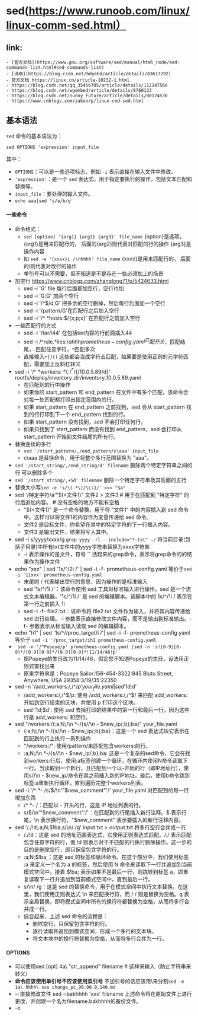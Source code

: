 # sed(https://www.runoob.com/linux/linux-comm-sed.html）
## link:
    - [官方文档](https://www.gnu.org/software/sed/manual/html_node/sed-commands-list.html#sed-commands-list)
    - [详细](https://blog.csdn.net/hdyebd/article/details/83617292)
    - 官方文档 https://linux.cn/article-10232-1.html
    - https://blog.csdn.net/qq_35456705/article/details/112147560
    - https://blog.csdn.net/wgembed/article/details/8760123
    - https://blog.csdn.net/Sunny_Future/article/details/80174530
    - https://www.cnblogs.com/zakun/p/linux-cmd-sed.html
## 基本语法
`sed` 命令的基本语法为：
```
sed OPTIONS 'expression' input_file
```
其中：
- `OPTIONS`：可以是一些选项标志，例如 `-i` 表示直接在输入文件中修改。
- `'expression'`：是一个 `sed` 表达式，用于指定要执行的操作，包括文本匹配和替换等。
- `input_file`：要处理的输入文件。
- `echo aaa|sed 's/a/b/g'`

#### 一些命令
- 命令格式： 
    - `sed [option] '{arg1} {arg2} {arg3}' file_name` {option}是选项，{arg1}是用来匹配行的， 后面的{arg2}则代表对匹配的行的操作 {arg3}是操作内容
    - 如 `sed -e '{xxxx}i /\nhhhh' file_name` {xxxx}是用来匹配行的， 后面的i则代表对改行的操作
    - 单引号可以不需要，但不知道是不是存在一些必须加上的场景
- 加空行 https://www.cnblogs.com/zhanglong71/p/5424633.html
    - sed -i 'G' file 每行后面都加空行，空行也加
    - sed -i 'G;G' 加两个空行
    - sed -i '/^$/d;G' 把多余的空行删掉，然后每行后面加一个空行
    - sed -i '/pattern/G'在匹配行之后加入空行
    - sed -i '/^ *hosts:$/{x;p;x}' 在匹配行之前加入空行
- 一些匹配行的方式 
    - sed -i '/tar/i44' 在包括tar内容的行前面插入44
    - sed -i /^rule.*iles:$/ahhh prometheus-config.yaml ^匹配开头，$匹配结尾，.匹配任意字符，`*`匹配多次
    - 直接输入`+{}()` 这些都会当成字符去匹配，如果要是使用正则的元字符匹配，需要加上反斜杠转义
- sed -i '/^ *workers: *$/,/^ *$/{/10.0.5.89/d}' rootfs/deploy/inventory_dir/inventory_10.0.5.89.yaml
    - 在匹配到的行中操作
    - 如果你的 start_pattern 和 end_pattern 在文件中有多个匹配，该命令会对每一处匹配都打印出指定范围内的行。
    - 如果 start_pattern 在 end_pattern 之前找到，sed 会从 start_pattern 找到的行打印到下一个 end_pattern 找到的行。
    - 如果 start_pattern 没有找到，sed 不会打印任何行。
    - 如果只找到了 start_pattern 而没有找到 end_pattern，sed 会打印从 start_pattern 开始到文件结尾的所有行。
- 替换连续的多行 
    - `sed '/start_pattern/,/end_pattern/c\aaa' input_file`
    - c\aaa 是替换命令，用于将整个多行范围替换为 "aaa"。
- `sed '/start_string/,/end_string/d' filename` 删除两个特定字符串之间的行 可以删除多个
- `sed '/start_string/,+5d' filename` 删除一个特定字符串及其后面的五行
- 替换大小写`sed -e 's/\(.*\)/\L\1/' <<< "$a" `
- sed '/特定字符/a\'"$(<文件1)" 文件2 > 文件3 # 用于在匹配到 "特定字符" 的行后追加内容。 # 没有空格的地方不能有空格
    - "$(<文件1)" 是一个命令替换，用于将 "文件1" 中的内容插入到 sed 命令中。这样可以将文件1的内容作为变量传递给 sed 命令。
    - 文件2 是目标文件，你希望在其中的特定字符的下一行插入内容。
    - 文件3 是输出文件，结果将写入其中。
- sed -i s/yyyy/xxxx/g `grep yyyy -rl --include="*.txt" ./` 将当前目录(包括子目录)中所有txt文件中的yyyy字符串替换为xxxx字符串
    - -i 表示操作的是文件，符号 `` 括起来的grep命令，表示将grep命令的的结果作为操作文件
- echo "xxx" | sed '1s/^/2i /' | sed -i -f- prometheus-config.yaml 等价于`sed -i '1ixxx' prometheus-config.yaml`
    - 末尾的 / 代表输出空行的意思，因为操作的是标准输入
    - sed '1s/^/1i /'：该命令使用 sed 工具对标准输入进行操作。sed 是一个流式文本编辑器，'1s/^/1i /' 是 sed 的编辑脚本。该脚本中的 1s/^/1i / 表示在第一行之前插入 1i
    - sed -i -f- file2.txt：该命令将 file2.txt 文件作为输入，并将其内容传递给 sed 进行处理。-i 参数表示直接修改文件内容，而不是输出到标准输出。-f- 参数表示从标准输入读取 sed 的编辑脚本。
- echo "h1"  | sed '1s/^/\/proc_target\/i /'| sed -i -f- prometheus-config.yaml 等价于 `sed -i '/proc_target/ih1 prometheus-config.yaml`
- ` sed -n '/^Popeye/p' prometheus-config.yaml |sed -n 's![0-9][0-9]*/[0-9][0-9]*/[0-9][0-9]*!11/14/46!p'`
    - 把Popeye的生日改为11/14/46，假定您不知道Popeye的生日，设法用正则式查找出来 
    - 原来字符串是：Popeye Sailor:156-454-3322:945 Bluto Street, Anywhere, USA 29358:3/19/35:22350
- sed -n '/add_workers:/,/^$/p' your_file.yaml | sed '1d;$d'
    - /add_workers:/,/^$/p: 使用 /add_workers:/,/^$/ 来匹配 add_workers: 开始到空行结束的区块，并使用 p 打印这个区块。
    - sed '1d;$d': 使用 sed 去掉打印的结果中的第一行和最后一行，因为这些行是 add_workers: 和空行。
- sed "/workers:/{:a;N;/\n *-/{s//\n  - $new_ip/;b};ba}" your_file.yaml
    - {:a;N;/\n *-/{s//\n  - $new_ip/;b};ba}：这是一个 sed 表达式块它表示在匹配到的行上执行一系列操作
    - "/workers:/": 使用/pattern/来匹配包含workers:的行。
    - :a;N;/\n *-/{s//\n - $new_ip/;b};ba: 这是一个复杂的sed命令，它会在找到workers:行后，使用:a标签创建一个循环，在循环内使用N命令读取下一行。当读取到一个新行，且匹配到一个以-开始的行（即IP地址行），使用s//\n - $new_ip/命令在其之前插入新的IP地址。最后，使用b命令跳到标签:a重新执行循环，直到遍历完整个workers列表。
- sed -i '/^ *- /s/$/\n'"$new_comment"'/' your_file.yaml 对匹配到的每一行增加东西
    - /^ *- /：匹配以 - 开头的行，这是 IP 地址列表的行。
    - s/$/\n'"$new_comment"'/'：在匹配到的行尾插入新行注释。$ 表示行尾，\n 表示换行符，"$new_comment" 表示要插入的新行注释内容。
- sed '/./!d;:a;N;$!ba;s/\n/ /g' input.txt > output.txt 将多行空行合并成一行
    - /./!d：这是 sed 的地址范围表达式，它使用正则表达式匹配。/./ 表示匹配包含任意字符的行，而 !d 则表示对于不匹配的行执行删除操作。这一步的目的是删除空行，即只保留包含字符的行。
    - :a;N;$!ba;：这是 sed 的标签和循环命令。在这个部分中，我们使用标签 :a 来定义一个名为 a 的标签，然后使用 N 命令来读取下一行并追加到当前模式空间中。接着 $!ba; 表示如果不是最后一行，则跳转到标签 a，即重复读取下一行并追加到当前模式空间中，直到最后一行。
    - s/\n/ /g：这是 sed 的替换命令，用于在模式空间中执行文本替换。在这里，我们使用正则表达式 \n 来匹配换行符，而 / / 则是替换为空格。g 表示全局替换，即将模式空间中所有的换行符都替换为空格，从而将多行合并成一行。
    - 综合起来，上述 sed 命令的流程是：
        - 删除空行，只保留包含字符的行。
        - 逐行读取并追加到模式空间，形成一个多行的文本块。
        - 将文本块中的换行符替换为空格，从而将多行合并为一行。

#### OPTIONS
- 可以使用sed [opt] 4a\ "str_append" filename # 这样来输入（防止字符串来转义）
- **命令应该使用单引号不应该使用双引号** 不加引号的话应该用\来分割`sed -e 1a\ hhhh\ sss change_pc_90.90.0.140.md`
- -i 直接修改文件
  sed -ibakhhhh 'xxx' filename 上述命令将在原始文件上进行更改，并创建一个名为filename.bakhhhh的备份文件。
- -e<script>或--expression=<script> 以选项中指定的script来处理输入的文本文件。是预览，不会真的操作
  - 一条命令可以使用多个-e
- 搜索元字符：
  - & 保存搜索字符用来替换其他字符，如s/love/&2/，love替换为love2;
- -n或--quiet或--silent 仅显示script处理后的结果。(相当于是预览，实际并未处理)
  - `sed -n 's/hhh/aaa/p' filename` 这样才能只打印这一行 -n要配合p

#### 动作
- 多个命令使用;来分割
    - 这个匹配多行的后面怎么只能用一个sed动作呢？cat rootfs/deploy/files/prometheus-config.yaml |sed -n "/rule_files:/,/^ *$/p"|sed -n '1d;$d;p' 
    - 试试这样 `sed -n "/^ *master: *$/,/^ *$/{p;1d}" rootfs/deploy/inventory_dir/inventory_master.yaml`
    - {//!p}：这是在范围内执行的命令块（范围内的意思是不包括第一行和最后一行）。//!p 的意思是在范围内除了空行之外的所有行都会被打印出来。// 表示范围匹配的当前行，! 表示不匹配当前行，所以 {//!p} 表示打印不在范围内的行，即提取结果去除了范围内的第一行和最后一行。
- 动作用双引号括起来也可以
- 在匹配的行后面执行动作，匹配的条件可以是具体的行数，也可以是正则或者字符串
- p 打印 `sed -n 's/hhh/aaa/p' filename` 这样才能只打印这一行 -n要配合p
- $ 代表最后一行 `sed -e '$a\Hello World' example.txt`
- 使用正则`echo "xxxxx"|sed "s/re_/substance/g`
- a：新增
```cs
sed -e 4a\ newLine testfile # 在第4行后添加
```
- i：插入 `sed -e 4inewline` # 在第4行前添加
    - sed -i '/proc_target/i4h' prometheus-config.yaml 在含有proc_target的哪一行
    - 一条命令有多个插入动作时，可以使用多个-e来完成否则会把后面的动作表达式当成要插入的内容`sed -e "2i\ " -e "3i\ " file_name`
    - 命令中有一些命令样例
- ! ：表示后面的命令对所有没有被选定的行发生作用 `sed '1!d' input.in`
- r 从文件读取内容追加 `sed -i '$r test.txt' prometheus-config.yaml`
- w 写入，指定行内容重定向写入到指定文件
    - sed '/partten/w file_name' 处理的文件
    - 会清空后再写
- d 删除
    - 对匹配到的内容的行进行删除 `sed -i /匹配内容/d file` 
    - !d 对没有匹配到的内容删除 `free -m | tr -s ' ' | sed '/^Mem/!d' | cut -d" " -f2-4`
- s 替换 (是把匹配掉的替换，如果想替换整行就要匹配整行)
    -  `sed -i '1s/^/2hhh/' prometheus-config.yaml` 第一行开头增加2hhh 注意要使用用`/`结束
    - 匹配整行使用s/^$/sss/
    - 对某一行中的部分进行替换
        - sed -n '/http.*10.0.5.89/s/10.0.5.89/ddd/p' /apt/promtail/opt/promtail-config.yaml
    - sed -i "s/add_workers:/add_work/" inventory_10.0.5.89.yaml
    - 替换时引用分组，分组一定要用（）括起来，而且括号要用\来转义
        -  sed -i "s/\(add_workers:\)/hide_\1/" inventory_10.0.5.89.yaml

    - REPLACEMENT
        字符串，直接替换
        \N N可以为1～9, 引用匹配分组的内容。
        sed -e 's/#\(Port.+\)/\1/g' /etc/ssh/sshd_config
        sed -r -e 's/#(Port.+)/\1/g' /etc/ssh/sshd_config
        上面的两行等价将以#PORT开始的行#去掉，使用-r选项能够避免使用\(\)
        & 引用整个匹配内容
        sed -e s/^Port/#&/g /etc/ssh/sshd_config
        匹配以Port开头的行，并在前面加上#。
        \L 将后面的内容转为小写，直到遇到\U或\E结束
        \l 将后面的一个字符转为小写
        \U 将后面的内容转为大写，直到遇到\L或\E结束
        \u 将后面的一个字符转为大写
        \E 结束\L,\U的转换
        sed -r -e 's/(\b[^\s])/\u\1/g' /etc/ssh/sshd_config
        将所有单词首字母大写。
        FLAGS
        g 全局替换
        p 打印
        = 打印行号
        - p 打印使用匹配模式匹配到的行
        - 引用匹配结果
```cs
    STR="I'm from china(GRUANDDON)."

    echo $STR|sed -ne "s/^I.*\((.*)\)./\1/gp"
    结果： (GRUANDDON)

    关键点：    中间配置的内容可以使用\1 \2 ... 作为引用
```

- #### 注意
   - 在双引号中使用变量 https://qastack.cn/ubuntu/76808/how-do-i-use-variables-in-a-sed-command
   - 如果又多个符合匹配的结果，会将结果都打印出来，但是不会贪婪匹配
   - 符号要转义，否则就会每行后面都加`sed -i '/\[Service\]atest' xxx`
   - sed -i 'cluster1.yamld' prometheus-config.yaml 会将所有行替换为cluster1.yamld
   - string = "113/kbox_result_202110180959.txt" ls 113/*.txt|sed "s/*kbox_r.*t_//g" 为什么kbox的那个星号没有用，因为sed也能用正则，但是*号代表前个模式匹配0次或者多次， 但为什没有用呢？难道前面不是null吗
  	- 如何将命令的结果作为sed的输入
      - 方法一
         - link
            - https://www.thinbug.com/q/39317465
         - `cmd | sed -i '6r /dev/stdin' file_name` # 在第6行后插入
         - 输入换行`sed -e '1i /\nhhhh' file_name`
         - sed -i "1a aa" a.txt 如果a是空文件，会写不进去
      - 方法二： echo "h1"  | sed '1s/^/\/proc_target\/i /'| sed -i -f- prometheus-config.yaml
         - 调试的方法就是echo "h1" | sed '1s/^/\proc_target\/i /' |cat 输出的结果要和 sed -i "/proc_target/ixxx" 对应的上 
      - 方法三：sed -e '/proc_target/a\'$(echo aaa) prometheus-config.yaml
   - 动作应该使用单引号包括起来
   - 如何输入空格呢 
   - 使用 `/`作为内容的开始 `sed -i '/rule_files/a\  - /etc/alerts/common.yaml' prometheus-config.yaml` 如果a后面不加`\`后面的空格就不会显示



### 正则表达式基础
在 `sed` 中，正则表达式用于匹配文本。下面是一些正则表达式的基本概念：

- `.`：匹配任意一个字符包括空格。
- `*`：匹配前面的字符零次或多次。
- `+`：匹配前面的字符一次或多次。
- `?`：匹配前面的字符零次或一次。
- `^`：匹配行的开头。
- `$`：匹配行的结尾。
- `[]`：用于指定一个字符集，例如 `[abc]` 匹配 `a`、`b` 或 `c` 中的任意一个字符。
- `[^]`：用于指定一个字符集的补集，例如 `[^abc]` 匹配除了 `a`、`b` 和 `c` 之外的任意一个字符。

### `sed` 中的正则表达式

在 `sed` 中，正则表达式使用基本的正则表达式（BRE）或扩展的正则表达式（ERE）。默认情况下，`sed` 使用 BRE。要使用 ERE，可以在 `sed` 命令中添加 `-E` 选项。

下面是一些常用的正则表达式用法在 `sed` 中的应用：

1. 文本匹配：使用 `/pattern/` 来匹配包含 `pattern` 的文本行。
   ```
   sed '/pattern/ ...'
   ```
2. 行首匹配：使用 `^` 来匹配以 `pattern` 开头的文本行。
   ```
   sed '/^pattern/ ...'
   ```
3. 行尾匹配：使用 `$` 来匹配以 `pattern` 结尾的文本行。
   ```
   sed '/pattern$/ ...'
   ```
4. 单词匹配：使用 `\b` 来匹配单词边界。
   ```
   sed '/\bpattern\b/ ...'
   ```
5. 字符集匹配：使用 `[]` 来匹配指定字符集中的任意一个字符。
   ```
   sed '/[abc]/ ...'
   ```
6. 匹配数字：使用 `[0-9]` 来匹配数字字符。
   ```
   sed '/[0-9]/ ...'
   ```
7. 使用括号和反向引用：在 `sed` 中使用 `\(...\)` 来捕获文本，并在替换时使用 `\1`、`\2` 等进行反向引用。
   ```
   sed 's/\(pattern1\).*/\1/'
   ```
8. 非贪婪匹配：使用 `*?` 或 `+?` 来进行非贪婪匹配，尽可能匹配更少的字符。
   ```
   sed 's/.*?\(pattern\).*/\1/'
   ```
9. 其他特殊字符的转义：对于正则表达式中的特殊字符，如果想要匹配它们本身，需要使用反斜杠 `\` 进行转义。
这只是 `sed` 中使用正则表达式的一些基本用法，正则表达式非常强大和灵活，你可以根据具体的需求进行更复杂的文本匹配和替换操作。在实际使用中，你可能需要不断尝试和练习，以熟练掌握正则表达式的技巧。

### 保持空间是什么，怎么使用他
在 `sed` 中，保持空间（Hold space）是一个用于临时存储数据的缓冲区。`sed` 在处理输入文件的每一行时，都会将当前行的内容放入模式空间（Pattern space）。模式空间是 `sed` 处理的当前行，而保持空间是用于存储临时数据的区域，可以在处理不同行时使用它来保存一些额外的信息。

你可以使用 `h` 命令将模式空间中的内容复制到保持空间中，使用 `H` 命令将模式空间中的内容追加到保持空间的末尾。同样，使用 `g` 命令将保持空间中的内容复制到模式空间，使用 `G` 命令将保持空间中的内容追加到模式空间的末尾。

下面是一些常用的保持空间命令：

- `h`：将模式空间中的内容复制到保持空间中。
- `H`：将模式空间中的内容追加到保持空间的末尾。
- `g`：将保持空间中的内容复制到模式空间中。
- `G`：将保持空间中的内容追加到模式空间的末尾。
- `x`: 将当前模式空间与保持空间的内容进行交换。模式空间是 sed 处理的当前行，而保持空间是用于存储临时数据的缓冲区。
- `p`：打印模式空间的内容，即打印匹配到的行。
- `x`：再次将模式空间与保持空间进行交换，以恢复原始的模式空间内容。
举例说明，假设有一个文件 `file.txt` 包含以下内容：

```
apple
banana
cherry
```

现在，我们可以使用 `sed` 命令来实现保持空间的操作：

1. 使用 `h` 命令将第一行复制到保持空间，并将其打印出来：

   ```bash
   sed '1h;1!d;x' file.txt
   ```

   输出：
   ```
   apple
   ```

2. 使用 `H` 命令将每一行都追加到保持空间，并将其打印出来：

   ```bash
   sed 'H;1!d;x' file.txt
   ```

   输出：
   ```
   apple
   banana
   cherry
   ```

3. 使用 `g` 命令将保持空间中的内容复制到模式空间，并将其打印出来：

   ```bash
   sed 'H;1!d;g' file.txt
   ```
   输出：
   ```
   apple
   apple
   banana
   banana
   cherry
   cherry
   ```
4. 使用 `G` 命令将保持空间中的内容追加到模式空间的末尾，并将其打印出来：
   ```bash
   sed 'H;1!d;G' file.txt
   ```

   输出：
   ```
   apple

   apple
   banana

   banana
   cherry

   cherry
   ```

保持空间在 `sed` 中通常用于在处理文本时暂存一些数据，以供后续使用。在复杂的文本处理场景中，保持空间可以提供更大的灵活性和功能。
